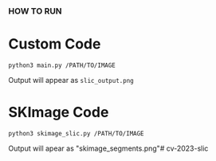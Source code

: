 ### HOW TO RUN 


# Custom Code

`python3 main.py /PATH/TO/IMAGE`

Output will appear as `slic_output.png`

# SKImage Code

`python3 skimage_slic.py /PATH/TO/IMAGE`

Output will apear as "skimage_segments.png"# cv-2023-slic
